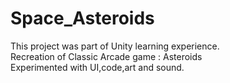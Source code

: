 # Space_Asteroids
This project was part of Unity learning experience. <br/>
Recreation of Classic Arcade game : Asteroids <br/>
Experimented with UI,code,art and sound.
